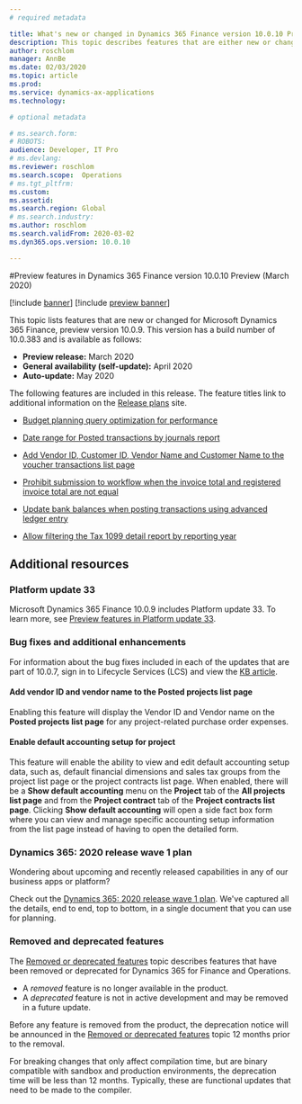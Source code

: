 ```yaml
---
# required metadata

title: What's new or changed in Dynamics 365 Finance version 10.0.10 Preview (April 2020)
description: This topic describes features that are either new or changed in Dynamics 365 Finance version 10.0.8.
author: roschlom
manager: AnnBe
ms.date: 02/03/2020
ms.topic: article
ms.prod: 
ms.service: dynamics-ax-applications
ms.technology: 

# optional metadata

# ms.search.form: 
# ROBOTS: 
audience: Developer, IT Pro
# ms.devlang: 
ms.reviewer: roschlom
ms.search.scope:  Operations
# ms.tgt_pltfrm: 
ms.custom: 
ms.assetid: 
ms.search.region: Global
# ms.search.industry: 
ms.author: roschlom
ms.search.validFrom: 2020-03-02 
ms.dyn365.ops.version: 10.0.10

---
```

#Preview features in Dynamics 365 Finance version 10.0.10 Preview (March 2020)

[!include [banner](../includes/banner.md)]
[!include [preview banner](../includes/preview-banner.md)]

This topic lists features that are new or changed for Microsoft Dynamics 365 Finance, preview version 10.0.9. This version has a build number of 10.0.383 and is available as follows:

- **Preview release:** March 2020
- **General availability (self-update):** April 2020
- **Auto-update:** May 2020

The following features are included in this release. The feature titles link to additional information on the [Release plans](https://docs.microsoft.com/dynamics365/release-plans/) site. 

- [Budget planning query optimization for performance](https://docs.microsoft.com/en-us/dynamics365-release-plan/2020wave1/dynamics365-finance/budget-planning-query-optimization-performance)

 - [Date range for Posted transactions by journals report](https://docs.microsoft.com/en-us/dynamics365-release-plan/2020wave1/dynamics365-finance/date-range-posted-transactions-journals-report)
 
 - [Add Vendor ID, Customer ID, Vendor Name and Customer Name to the voucher transactions list page](https://docs.microsoft.com/en-us/dynamics365-release-plan/2020wave1/dynamics365-finance/add-vendor-id-customer-id-vendor-name-customer-name-voucher-transactions-list-page)
 
 - [Prohibit submission to workflow when the invoice total and registered invoice total are not equal](https://docs.microsoft.com/en-us/dynamics365-release-plan/2020wave1/dynamics365-finance/prohibit-submission-workflow-when-invoice-total-registered-invoice-total-are-not-equal)
 
 - [Update bank balances when posting transactions using advanced ledger entry](https://docs.microsoft.com/en-us/dynamics365-release-plan/2020wave1/dynamics365-finance/update-bank-balances-when-posting-transactions-using-advanced-ledger-entry)
 
 - [Allow filtering the Tax 1099 detail report by reporting year](https://docs.microsoft.com/en-us/dynamics365-release-plan/2020wave1/dynamics365-finance/allow-filtering-tax-1099-detail-report-reporting-year)
 

 
## Additional resources

### Platform update 33

Microsoft Dynamics 365 Finance 10.0.9 includes Platform update 33. To learn more, see [Preview features in Platform update 33](../../fin-ops-core/dev-itpro/get-started/whats-new-platform-update-33.md).


### Bug fixes and additional enhancements
For information about the bug fixes included in each of the updates that are part of 10.0.7, sign in to Lifecycle Services (LCS) and view the [KB article](https://fix.lcs.dynamics.com/Issue/Details?kb=0&bugId=400368&dbType=3&qc=8405de0733ac4045859057a4e710a3ef07637ce2485f6a317ea49efe6f67f35f).

#### Add vendor ID and vendor name to the Posted projects list page
Enabling this feature will display the Vendor ID and Vendor name on the **Posted projects list page** for any project-related purchase order expenses.

#### Enable default accounting setup for project
This feature will enable the ability to view and edit default accounting setup data, such as, default financial dimensions and sales tax groups from the project list page or the project contracts list page. When enabled, there will be a **Show default accounting** menu on the **Project** tab of the **All projects list page** and from the **Project contract** tab of the **Project contracts list page**. Clicking **Show default accounting** will open a side fact box form where you can view and manage specific accounting setup information from the list page instead of having to open the detailed form.

### Dynamics 365: 2020 release wave 1 plan

Wondering about upcoming and recently released capabilities in any of our business apps or platform?

Check out the [Dynamics 365: 2020 release wave 1 plan](https://docs.microsoft.com/dynamics365-release-plan/2020wave1/index). We've captured all the details, end to end, top to bottom, in a single document that you can use for planning.

### Removed and deprecated features

The [Removed or deprecated features](../../fin-ops-core/dev-itpro/migration-upgrade/deprecated-features.md) topic describes features that have been removed or deprecated for Dynamics 365 for Finance and Operations.

- A *removed* feature is no longer available in the product.
- A *deprecated* feature is not in active development and may be removed in a future update.

Before any feature is removed from the product, the deprecation notice will be announced in the [Removed or deprecated features](../../fin-ops-core/dev-itpro/migration-upgrade/deprecated-features.md) topic 12 months prior to the removal.

For breaking changes that only affect compilation time, but are binary compatible with sandbox and production environments, the deprecation time will be less than 12 months. Typically, these are functional updates that need to be made to the compiler.
